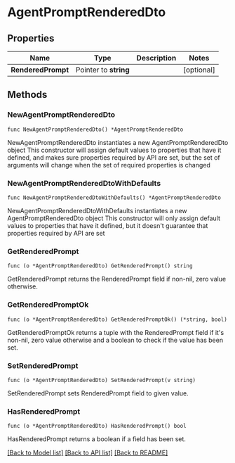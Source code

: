 # AgentPromptRenderedDto

## Properties

Name | Type | Description | Notes
------------ | ------------- | ------------- | -------------
**RenderedPrompt** | Pointer to **string** |  | [optional] 

## Methods

### NewAgentPromptRenderedDto

`func NewAgentPromptRenderedDto() *AgentPromptRenderedDto`

NewAgentPromptRenderedDto instantiates a new AgentPromptRenderedDto object
This constructor will assign default values to properties that have it defined,
and makes sure properties required by API are set, but the set of arguments
will change when the set of required properties is changed

### NewAgentPromptRenderedDtoWithDefaults

`func NewAgentPromptRenderedDtoWithDefaults() *AgentPromptRenderedDto`

NewAgentPromptRenderedDtoWithDefaults instantiates a new AgentPromptRenderedDto object
This constructor will only assign default values to properties that have it defined,
but it doesn't guarantee that properties required by API are set

### GetRenderedPrompt

`func (o *AgentPromptRenderedDto) GetRenderedPrompt() string`

GetRenderedPrompt returns the RenderedPrompt field if non-nil, zero value otherwise.

### GetRenderedPromptOk

`func (o *AgentPromptRenderedDto) GetRenderedPromptOk() (*string, bool)`

GetRenderedPromptOk returns a tuple with the RenderedPrompt field if it's non-nil, zero value otherwise
and a boolean to check if the value has been set.

### SetRenderedPrompt

`func (o *AgentPromptRenderedDto) SetRenderedPrompt(v string)`

SetRenderedPrompt sets RenderedPrompt field to given value.

### HasRenderedPrompt

`func (o *AgentPromptRenderedDto) HasRenderedPrompt() bool`

HasRenderedPrompt returns a boolean if a field has been set.


[[Back to Model list]](../README.md#documentation-for-models) [[Back to API list]](../README.md#documentation-for-api-endpoints) [[Back to README]](../README.md)


